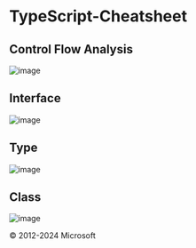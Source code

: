 # TypeScript-Cheatsheet

## Control Flow Analysis
![image](https://github.com/deelykos/TypeScript-Cheatsheet/assets/101451046/4be10518-33ab-45d9-8de5-53838a3fe3b9)

## Interface
![image](https://github.com/deelykos/TypeScript-Cheatsheet/assets/101451046/ba49b78f-e816-46b5-8e72-68513e516805)

## Type
![image](https://github.com/deelykos/TypeScript-Cheatsheet/assets/101451046/149cafd6-0f50-4957-a73f-a0d1a0648a81)

## Class
![image](https://github.com/deelykos/TypeScript-Cheatsheet/assets/101451046/73efbb78-c3a6-4794-872b-8bbfe632e01c)

© 2012-2024 Microsoft
